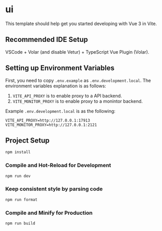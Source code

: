 # ui

This template should help get you started developing with Vue 3 in Vite.

## Recommended IDE Setup

VSCode + Volar (and disable Vetur) + TypeScript Vue Plugin (Volar).

## Setting up Environment Variables

First, you need to copy `.env.example` as `.env.development.local`. The environment variables explanation is as follows:

1. `VITE_API_PROXY` is to enable proxy to a API backend.
2. `VITE_MONITOR_PROXY` is to enable proxy to a monintor backend.

Example `.env.development.local` is as the following:

```
VITE_API_PROXY=http://127.0.0.1:17913
VITE_MONITOR_PROXY=http://127.0.0.1:2121
```

## Project Setup

```sh
npm install
```

### Compile and Hot-Reload for Development

```sh
npm run dev
```

### Keep consistent style by parsing code

```sh
npm run format
```

### Compile and Minify for Production

```sh
npm run build
```
